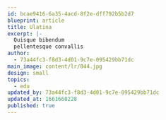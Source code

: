 ```yaml
---
id: bcae9416-6a35-4acd-8f2e-dff792b5b2d7
blueprint: article
title: Ulatina
excerpt: |-
  Quisque bibendum
  pellentesque convallis
author:
  - 73a44fc3-f8d3-4d01-9c7e-095429bb71dc
main_image: content/lr/044.jpg
design: small
topics:
  - edu
updated_by: 73a44fc3-f8d3-4d01-9c7e-095429bb71dc
updated_at: 1661660228
published: true
---
```

